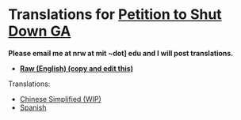 # Translations for [Petition to Shut Down GA](https://www.change.org/shutdownGA)

**Please email me at nrw at mit ~dot] edu and I will post translations.**

- **[Raw (English) (copy and edit this)](./raw.txt)**

Translations:

- [Chinese Simplified (WIP)](./zh.md)
- [Spanish](./es.md)


